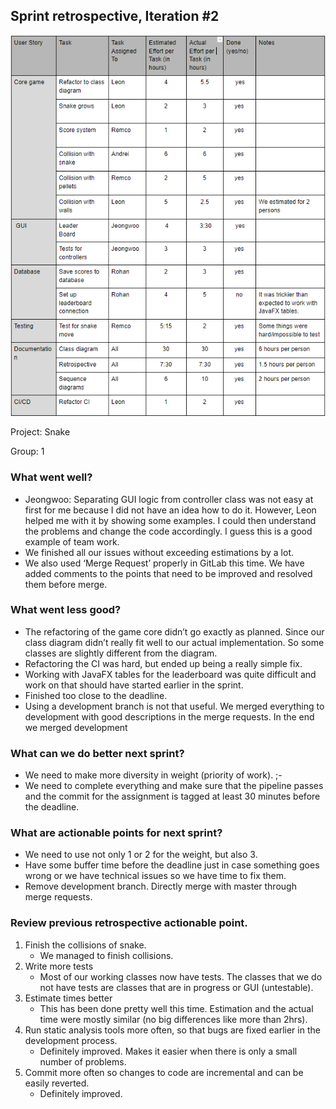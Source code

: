 ## Sprint retrospective, Iteration #2

![table](table2.PNG)

Project: Snake

Group: 1



### What went well?
- Jeongwoo: Separating GUI logic from controller class was not easy at first for me because I did not have an idea how to do it. However, Leon helped me with it by showing some examples. I could then understand the problems and change the code accordingly. I guess this is a good example of team work.
- We finished all our issues without exceeding estimations by a lot. 
- We also used ‘Merge Request’ properly in GitLab this time. We have added comments to the points that need to be improved and resolved them before merge.


### What went less good?
- The refactoring of the game core didn’t go exactly as planned. Since our class diagram didn’t really fit well to our actual implementation. So some classes are slightly different from the diagram.
- Refactoring the CI was hard, but ended up being a really simple fix. 
- Working with JavaFX tables for the leaderboard was quite difficult and work on that should have started earlier in the sprint.
- Finished too close to the deadline.
- Using a development branch is not that useful. We merged everything to development with good descriptions in the merge requests. In the end we merged development 


### What can we do better next sprint?
- We need to make more diversity in weight (priority of work). ;-
- We need to complete everything and make sure that the pipeline passes and the commit for the assignment is tagged at least 30 minutes before the deadline. 


### What are actionable points for next sprint?
- We need to use not only 1 or 2 for the weight, but also 3.
- Have some buffer time before the deadline just in case something goes wrong or we have technical issues so we have time to fix them.
- Remove development branch. Directly merge with master through merge requests. 


### Review previous retrospective actionable point.
1) Finish the collisions of snake.
	- We managed to finish collisions.
2) Write more tests
	- Most of our working classes now have tests. The classes that we do not have tests are classes that are in progress or GUI (untestable).
3) Estimate times better
	- This has been done pretty well this time. Estimation and the actual time were mostly similar (no big differences like more than 2hrs).
4) Run static analysis tools more often, so that bugs are fixed earlier in the development process.
	- Definitely improved. Makes it easier when there is only a small number of problems. 
5) Commit more often so changes to code are incremental and can be easily reverted.
	- Definitely improved. 
